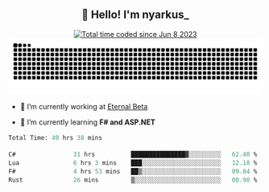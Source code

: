 <h2 align="center">👋 Hello! I'm nyarkus_</h2>
<p align="center">
  <a href="https://wakatime.com/@8f9aa332-6725-4e00-a5d9-b2317a4b74a6">
    <img src="https://wakatime.com/badge/user/8f9aa332-6725-4e00-a5d9-b2317a4b74a6.svg" alt="Total time coded since Jun 8 2023" />
  </a>
  <br>
  <img src = "https://github.com/nyarkus/nyarkus/blob/output/github-snake-dark.svg">
</p>

- 🔭 I’m currently working at [Eternal Beta](https://github.com/Kacianoki/Eternal-Beta)
<!--- 💬 Ask me about **nothing :<**-->
- 🌱 I’m currently learning **F# and ASP.NET**

<!--START_SECTION:waka-->

```fs
Total Time: 49 hrs 38 mins

C#                31 hrs          ███████████████▓░░░░░░░░░   62.40 %
Lua               6 hrs 3 mins    ███░░░░░░░░░░░░░░░░░░░░░░   12.18 %
F#                4 hrs 53 mins   ██▒░░░░░░░░░░░░░░░░░░░░░░   09.84 %
Rust              26 mins         ▒░░░░░░░░░░░░░░░░░░░░░░░░   00.90 %
```

<!--END_SECTION:waka-->
